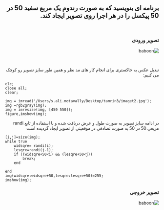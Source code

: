 <div dir="rtl">
  
 ## برنامه ای بنویسید که به صورت رندوم یک مربع سفید 50 در 50 پیکسل را در هر اجرا روی تصویر ایجاد کند. 
  </br>
  
 ### تصویر ورودی
 
   ![baboon](https://github.com/semnan-university-ai/image-processing-class-002/blob/main/exercises/alimotavally/tamrin3/imaget2.jpg)
  
  </br>
  
  تبدیل عکس به خاکستری برای انجام کار های مد نظر و همین طور سایز تصویر رو کوچک می کنیم:
  
   <div dir="ltr">
  
```
clc;
close all;
clear;

img = imread('/Users/s.ali.motavally/Desktop/tamrin3/imaget2.jpg');
img =rgb2gray(img);
img = imresize(img, [450 550]);
figure,imshow(img);
```

</div>

در ادامه سایز تصویر به صورت طول و عرض دریافت شده و با استفاده از تابع randi مربعی 50 در 50 به صورت تصادفی در موقعیتی از تصویر ایجاد گردیده است

   <div dir="ltr">
  
```
[i,j]=size(img);
while true
    widsqre= randi(i);
    lesqre=randi(j-1);
    if ((widsqre+50<i) && (lesqre+50<j))
        break;
    end
    
end
img(widsqre:widsqre+50,lesqre:lesqre+50)=255;
imshow(img);
```

</div>

### تصویر خروجی

 ![baboon](https://github.com/semnan-university-ai/image-processing-class-002/blob/main/exercises/alimotavally/tamrin3/squreim.jpg)
